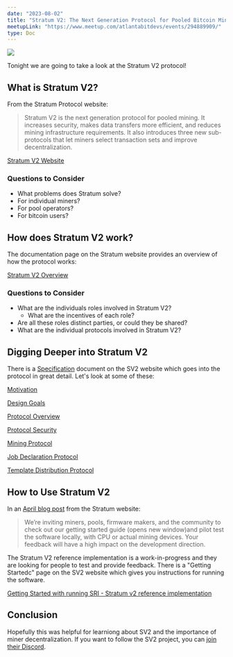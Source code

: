 ```yaml
---
date: "2023-08-02"
title: "Stratum V2: The Next Generation Protocol for Pooled Bitcoin Mining"
meetupLink: "https://www.meetup.com/atlantabitdevs/events/294889909/"
type: Doc
---
```


![](/2023-08-02-stratum-v2.jpg)

Tonight we are going to take a look at the Stratum V2 protocol!

## What is Stratum V2?

From the Stratum Protocol website:

> Stratum V2 is the next generation protocol for pooled mining. It increases security, makes data transfers more efficient, and reduces mining infrastructure requirements. It also introduces three new sub-protocols that let miners select transaction sets and improve decentralization.

[Stratum V2 Website](https://stratumprotocol.org/)

### Questions to Consider

- What problems does Stratum solve?
 - For individual miners?
 - For pool operators?
 - For bitcoin users?

## How does Stratum V2 work?

The documentation page on the Stratum website provides an overview of how the protocol works:

[Stratum V2 Overview](https://stratumprotocol.org/docs/)

### Questions to Consider

- What are the individuals roles involved in Stratum V2?
  - What are the incentives of each role?
- Are all these roles distinct parties, or could they be shared?
- What are the individual protocols involved in Stratum V2?

## Digging Deeper into Stratum V2

There is a <a href="https://stratumprotocol.org/specification/" target="_blank" data-no-summary>Specification</a> document on the SV2 website which goes into the protocol in great detail. Let's look at some of these:

[Motivation](https://stratumprotocol.org/specification/01-Motivation/)

[Design Goals](https://stratumprotocol.org/specification/02-Design-Goals/)

[Protocol Overview](https://stratumprotocol.org/specification/03-Protocol-Overview/)

[Protocol Security](https://stratumprotocol.org/specification/04-Protocol-Security/)

[Mining Protocol](https://stratumprotocol.org/specification/05-Mining-Protocol/)

[Job Declaration Protocol](https://stratumprotocol.org/specification/06-Job-Declaration-Protocol/)

[Template Distribution Protocol](https://stratumprotocol.org/specification/07-Template-Distribution-Protocol/)

## How to Use Stratum V2

In an <a href="https://stratumprotocol.org/blog/stratumv2-jn-announcement/" target="_blank" data-no-summary>April blog post</a> from the Stratum website:

> We’re inviting miners, pools, firmware makers, and the community to check out our getting started guide (opens new window)and pilot test the software locally, with CPU or actual mining devices. Your feedback will have a high impact on the development direction.

The Stratum V2 reference implementation is a work-in-progress and they are looking for people to test and provide feedback. There is a "Getting Startedc" page on the SV2 website which gives you instructions for running the software.

[Getting Started with running SRI - Stratum v2 reference implementation](https://stratumprotocol.org/getting-started/)

## Conclusion

Hopefully this was helpful for learniong about SV2 and the importance of miner decentralization. If you want to follow the SV2 project, you can <a href="https://discord.gg/UHckbC7x58" target="_blank" data-no-summary>join their Discord</a>.